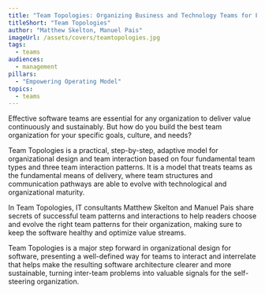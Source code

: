 ```yaml
---
title: "Team Topologies: Organizing Business and Technology Teams for Fast Flow"
titleShort: "Team Topologies"
author: "Matthew Skelton, Manuel Pais"
imageUrl: /assets/covers/teamtopologies.jpg
tags:
  - teams
audiences: 
  - management
pillars:
  - "Empowering Operating Model"
topics:
  - teams
---
```


Effective software teams are essential for any organization to deliver value continuously and sustainably. But how do you build the best team organization for your specific goals, culture, and needs?


Team Topologies is a practical, step-by-step, adaptive model for organizational design and team interaction based on four fundamental team types and three team interaction patterns. It is a model that treats teams as the fundamental means of delivery, where team structures and communication pathways are able to evolve with technological and organizational maturity.


In Team Topologies, IT consultants Matthew Skelton and Manuel Pais share secrets of successful team patterns and interactions to help readers choose and evolve the right team patterns for their organization, making sure to keep the software healthy and optimize value streams.


Team Topologies is a major step forward in organizational design for software, presenting a well-defined way for teams to interact and interrelate that helps make the resulting software architecture clearer and more sustainable, turning inter-team problems into valuable signals for the self-steering organization.